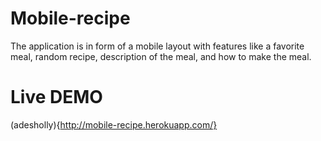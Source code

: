 # Mobile-recipe
The application is in form of a mobile layout with features like a favorite meal, random recipe, description of the meal, and how to make the meal.
# Live DEMO
(adesholly){http://mobile-recipe.herokuapp.com/}
